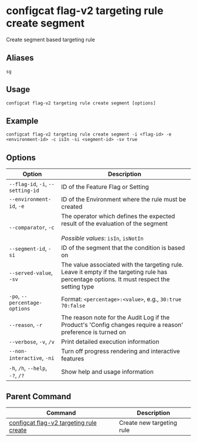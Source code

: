 # configcat flag-v2 targeting rule create segment
Create segment based targeting rule
## Aliases
`sg`
## Usage
```
configcat flag-v2 targeting rule create segment [options]
```
## Example
```
configcat flag-v2 targeting rule create segment -i <flag-id> -e <environment-id> -c isIn -si <segment-id> -sv true
```
## Options
| Option | Description |
| ------ | ----------- |
| `--flag-id`, `-i`, `--setting-id` | ID of the Feature Flag or Setting |
| `--environment-id`, `-e` | ID of the Environment where the rule must be created |
| `--comparator`, `-c` | The operator which defines the expected result of the evaluation of the segment<br/><br/>*Possible values*: `isIn`, `isNotIn` |
| `--segment-id`, `-si` | ID of the segment that the condition is based on |
| `--served-value`, `-sv` | The value associated with the targeting rule. Leave it empty if the targeting rule has percentage options. It must respect the setting type |
| `-po`, `--percentage-options` | Format: `<percentage>:<value>`, e.g., `30:true 70:false` |
| `--reason`, `-r` | The reason note for the Audit Log if the Product's 'Config changes require a reason' preference is turned on |
| `--verbose`, `-v`, `/v` | Print detailed execution information |
| `--non-interactive`, `-ni` | Turn off progress rendering and interactive features |
| `-h`, `/h`, `--help`, `-?`, `/?` | Show help and usage information |
## Parent Command
| Command | Description |
| ------ | ----------- |
| [configcat flag-v2 targeting rule create](configcat-flag-v2-targeting-rule-create.md) | Create new targeting rule |
